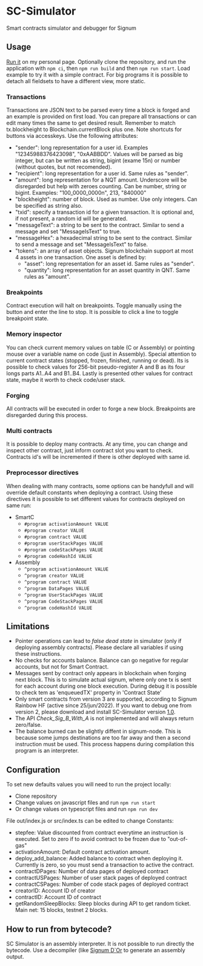 # SC-Simulator
Smart contracts simulator and debugger for Signum

## Usage
[Run it](https://deleterium.info/sc-simulator) on my personal page. Optionally clone the repository, and run the application with `npm ci`, then `npm run build` and then `npm run start`. Load example to try it with a simple contract.
For big programs it is possible to detach all fieldsets to have a different view, more static. 

### Transactions
Transactions are JSON text to be parsed every time a block is forged and an example is provided on first load. You can prepare all transactions or can edit many times the same to get desired result. Remember to match tx.blockheight to Blockchain.currentBlock plus one. Note shortcuts for buttons via accesskeys. Use the following attributes:
* "sender": long representation for a user id. Examples "12345988376423098", "0xAABBDD". Values will be parsed as big integer, but can be written as string, bigint (exame 15n) or number (without quotes, but not recomended).
* "recipient": long representation for a user id. Same rules as "sender".
* "amount": long representation for a NQT amount. Underscore will be disregarded but help with zeroes counting. Can be number, string or bigint. Examples: "100_0000_0000n", 213, "840000"
* "blockheight": number of block. Used as number. Use only integers. Can be specified as string also.
* "txid": specify a transaction id for a given transaction. It is optional and, if not present, a random id will be generated.
* "messageText": a string to be sent to the contract. Similar to send a message and set "MessageIsText" to true.
* "messageHex": a hexadecimal string to be sent to the contract. Similar to send a message and set "MessageIsText" to false.
* "tokens": an array of asset objects. Signum blockchain support at most 4 assets in one transaction. One asset is defined by:
  * "asset": long representation for an asset id. Same rules as "sender".
  * "quantity": long representation for an asset quantity in QNT. Same rules as "amount".

### Breakpoints
Contract execution will halt on breakpoints. Toggle manually using the button and enter the line to stop. It is possible to click a line to toggle breakpoint state.

### Memory inspector
You can check current memory values on table (C or Assembly) or pointing mouse over a variable name on code (just in Assembly). Special attention to current contract states (stopped, frozen, finished, running or dead). Its is possible to check values for 256-bit pseudo-register A and B as its four longs parts A1..A4 and B1..B4. Lastly is presented other values for contract state, maybe it worth to check code/user stack.

### Forging
All contracts will be executed in order to forge a new block. Breakpoints are disregarded during this process.

### Multi contracts
It is possible to deploy many contracts. At any time, you can change and inspect other contract, just inform contract slot you want to check. Contracts id's will be incremented if there is other deployed with same id.

### Preprocessor directives
When dealing with many contracts, some options can be handyfull and will override default constants when deploying a contract. Using these directives it is possible to set different values for contracts deployed on same run:
* SmartC
  * `#program activationAmount VALUE`
  * `#program creator VALUE`
  * `#program contract VALUE`
  * `#program userStackPages VALUE`
  * `#program codeStackPages VALUE`
  * `#program codeHashId VALUE`
* Assembly
  * `^program activationAmount VALUE`
  * `^program creator VALUE`
  * `^program contract VALUE`
  * `^program DataPages VALUE`
  * `^program UserStackPages VALUE`
  * `^program CodeStackPages VALUE`
  * `^program codeHashId VALUE`

## Limitations
* Pointer operations can lead to *false dead state* in simulator (only if deploying assembly contracts). Please declare all variables if using these instructions.
* No checks for accounts balance. Balance can go negative for regular accounts, but not for Smart Contract.
* Messages sent by contract only appears in blockchain when forging next block. This is to simulate actual signum, where only one tx is sent for each account during one block execution. During debug it is possible to check tem as 'enqueuedTX' property in 'Contract State'
* Only smart contracts from version 3 are supported, according to Signum Rainbow HF (active since 25/jun/2022). If you want to debug one from version 2, please download and install SC-Simulator version [1.0](https://github.com/deleterium/SC-Simulator/releases/tag/v1.0).
* The API *Check_Sig_B_With_A* is not implemented and will always return zero/false.
* The balance burned can be slightly diffent in signum-node. This is because some jumps destinations are too far away and then a second instruction must be used. This process happens during compilation this program is an interpreter. 

## Configuration
To set new defaults values you will need to run the project locally:
* Clone repository
* Change values on javascript files and run `npm run start`
* Or change values on typescript files and run `npm run dev`

File out/index.js or src/index.ts can be edited to change Constants:
* stepfee: Value discounted from contract everytime an instruction is executed. Set to zero if to avoid contract to be frozen due to "out-of-gas"
* activationAmount: Default contract activation amount.
* deploy_add_balance: Added balance to contract when deploying it. Currently is zero, so you must send a transaction to active the contract.
* contractDPages: Number of data pages of deployed contract
* contractUSPages: Number of user stack pages of deployed contract
* contractCSPages: Number of code stack pages of deployed contract
* creatorID: Account ID of creator
* contractID: Account ID of contract
* getRandomSleepBlocks: Sleep blocks during API to get random ticket. Main net: 15 blocks, testnet 2 blocks.

## How to run from bytecode?
SC Simulator is an assembly interpreter. It is not possible to run directly the bytecode. Use a decompiler (like  [Signum D`Or](https://github.com/deleterium/Signum-D-Or) to generate an assembly output.
